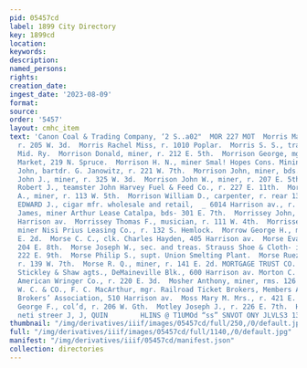 ```yaml
---
pid: 05457cd
label: 1899 City Directory
key: 1899cd
location: 
keywords: 
description: 
named_persons: 
rights: 
creation_date: 
ingest_date: '2023-08-09'
format: 
source: 
order: '5457'
layout: cmhc_item
text: 'Canon Coal & Trading Company, ‘2 S..a02"  MOR 227 MOT  Morris Martin, cook,
  r. 205 W. 3d.  Morris Rachel Miss, r. 1010 Poplar.  Morris S. S., trainmaster Colo.
  Mid. Ry.  Morrison Donald, miner, r. 212 E. 5th.  Morrison George, mgr. Carbonate
  Market, 219 N. Spruce.  Morrison H. N., miner Smal! Hopes Cons. Mining Co.  Morrison
  John, bartdr. G. Janowitz, r. 221 W. 7th.  Morrison John, miner, bds. 415 E. 6th.  Morrison
  John J., miner, r. 325 W. 3d.  Morrison John W., miner, r. 207 E. 5th.  Morrison
  Robert J., teamster John Harvey Fuel & Feed Co., r. 227 E. 11th.  Morrison William
  A., miner, r. 113 W. 5th.  Morrison William D., carpenter, r. rear 138 W. Elim.  MORRISSEY
  EDWARD J., cigar mfr. wholesale and retail,  _ 6014 Harrison av., r. 121 W. 8th.  Morrissey
  James, miner Arthur Lease Catalpa, bds- 301 E. 7th.  Morrissey John, miner, r. 305
  Harrison av.  Morrissey Thomas F., musician, r. 111 W. 4th.  Morrissey Thomas J.,
  miner Nisi Prius Leasing Co., r. 132 S. Hemlock.  Morrow George H., miner, r. 110
  E. 2d.  Morse C. C., clk. Charles Hayden, 405 Harrison av.  Morse Eva L. Miss, r.
  204 E. 8th.  Morse Joseph W., sec. and treas. Strauss Shoe & Cloth- ing Co., r.
  222 E. 9th.  Morse Philip S., supt. Union Smelting Plant.  Morse Ruez C., machinist,
  r. 139 W. 7th.  Morse R. Q., miner, r. 141 E. 2d. MORTGAGE TRUST CO. OF PENNSYLVANIA,
  Stickley & Shaw agts., DeMaineville Blk., 600 Harrison av. Morton C. M., solicitor
  American Wringer Co., r. 220 E. 3d.  Mosher Anthony, miner, rms. 126 E. 3d.  MOSHER
  W. C. & CO., F. C. MacArthur, mgr. Railroad Ticket Brokers, Members American Ticket
  Brokers’ Association, 510 Harrison av.  Moss Mary M. Mrs., r. 421 E. 4th.  Motley
  George F., col’d, r. 206 W. Gth.  Motley Joseph J., r. 226 E. 7th.  HOUSE PAINTING,
  neti streer J, J, QUIN        HLINS @ T1UMOd “ss” SNVOT ONY JLVLS3 13H     = '
thumbnail: "/img/derivatives/iiif/images/05457cd/full/250,/0/default.jpg"
full: "/img/derivatives/iiif/images/05457cd/full/1140,/0/default.jpg"
manifest: "/img/derivatives/iiif/05457cd/manifest.json"
collection: directories
---
```

